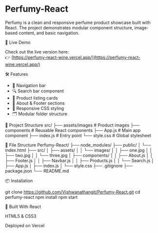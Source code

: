 # Perfumy-React


Perfumy is a clean and responsive perfume product showcase built with React. The project demonstrates modular component structure, image-based content, and basic navigation.

🚀 Live Demo

Check out the live version here:  
👉 [https://perfumy-react-wine.vercel.app/](https://perfumy-react-wine.vercel.app/)

🛠️ Features

- 🧭 Navigation bar
- 🔍 Search bar component
- 🧴 Product listing cards
- 📝 About & Footer sections
- 🎨 Responsive CSS styling
- 🗂️ Modular folder structure

📁 Project Structure
src/
├── assets/images # Product images
├── components # Reusable React components
├── App.js # Main app component
├── index.js # Entry point
└── style.css # Global stylesheet

📁 File Structure
Perfumy-React/
├── node_modules/
├── public/
│ └── index.html
├── src/
│ ├── assets/
│ │ └── images/
│ │ ├── one.jpg
│ │ ├── two.jpg
│ │ └── three.jpg
│ ├── components/
│ │ ├── About.js
│ │ ├── Footer.js
│ │ ├── Navbar.js
│ │ ├── Products.js
│ │ └── Search.js
│ ├── App.js
│ ├── index.js
│ └── style.css
├── .gitignore
├── package.json
└── README.md


📦 Installation

git clone https://github.com/Vishwanathangit/Perfumy-React.git
cd perfumy-react
npm install
npm start

🧱 Built With
React

HTML5 & CSS3

Deployed on Vercel

